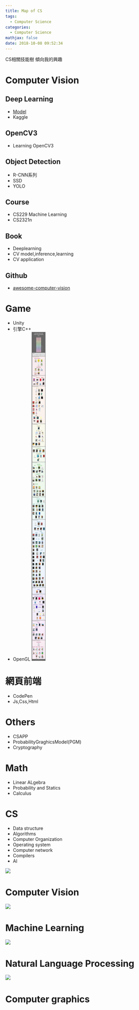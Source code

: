 ```yaml
---
title: Map of CS
tags:
  - Computer Science
categories:
  - Computer Science
mathjax: false
date: 2018-10-08 09:52:34
---
```


CS相關技能樹
傾向我的興趣

<!--more-->


# Computer Vision

## Deep Learning
* [Model](https://github.com/BVLC/caffe/wiki/Model-Zoo#faster-r-cnn-towards-real-time-object-detection-with-region-proposal-networks)
* Kaggle

## OpenCV3
* Learning OpenCV3

## Object Detection
* R-CNN系列
* SSD
* YOLO


## Course
* CS229 Machine Learning
* CS2321n 

## Book
* Deeplearning
* CV model,inference,learning
* CV application

## Github
* [awesome-computer-vision](https://github.com/jbhuang0604/awesome-computer-vision)


# Game
* Unity
* 引擎C++
* OpenGL
![](https://github.com/miloyip/game-programmer/raw/master/game-programmer.jpg)

# 網頁前端
* CodePen
* Js,Css,Html

# Others
* CSAPP
* ProbabilityGraghicsModel(PGM)
* Cryptography


# Math
* Linear ALgebra
* Probability and Statics
* Calculus

# CS
* Data structure
* Algorithms
* Computer Organization
* Operating system
* Computer network
* Compilers
* AI



![](https://pic3.zhimg.com/5f4c4556d6db361eb2e0219bbdb65d5a_r.jpg)

# Computer Vision
![](https://pic2.zhimg.com/v2-a4a71ea45ad0c31c44312e9e876c2de1_r.jpg)

# Machine Learning
![](https://pic4.zhimg.com/v2-cf8718dea20127b99545e86bb48566fb_r.jpg)

# Natural Language Processing
![](https://pic1.zhimg.com/v2-691e3514d1ee6797a314b492037eae50_r.jpg)

# Computer graphics 